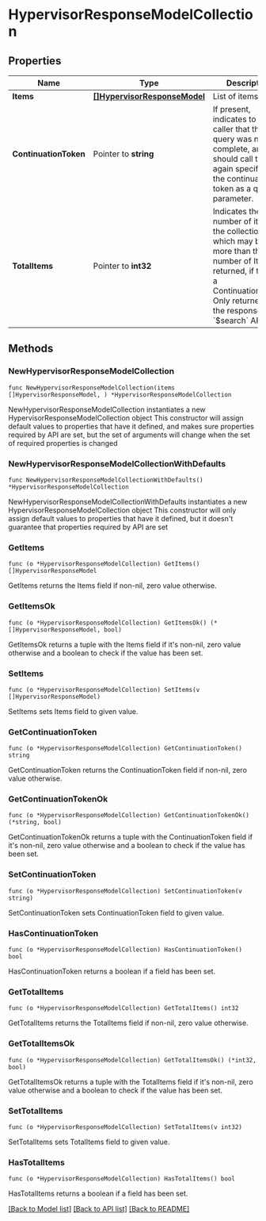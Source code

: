 # HypervisorResponseModelCollection

## Properties

Name | Type | Description | Notes
------------ | ------------- | ------------- | -------------
**Items** | [**[]HypervisorResponseModel**](HypervisorResponseModel.md) | List of items. | 
**ContinuationToken** | Pointer to **string** | If present, indicates to the caller that the query was not complete, and they should call the API again specifying the continuation token as a query parameter. | [optional] 
**TotalItems** | Pointer to **int32** | Indicates the total number of items in the collection, which may be more than the number of Items returned, if there is a ContinuationToken.  Only returned in the response to &#x60;$search&#x60; APIs. | [optional] 

## Methods

### NewHypervisorResponseModelCollection

`func NewHypervisorResponseModelCollection(items []HypervisorResponseModel, ) *HypervisorResponseModelCollection`

NewHypervisorResponseModelCollection instantiates a new HypervisorResponseModelCollection object
This constructor will assign default values to properties that have it defined,
and makes sure properties required by API are set, but the set of arguments
will change when the set of required properties is changed

### NewHypervisorResponseModelCollectionWithDefaults

`func NewHypervisorResponseModelCollectionWithDefaults() *HypervisorResponseModelCollection`

NewHypervisorResponseModelCollectionWithDefaults instantiates a new HypervisorResponseModelCollection object
This constructor will only assign default values to properties that have it defined,
but it doesn't guarantee that properties required by API are set

### GetItems

`func (o *HypervisorResponseModelCollection) GetItems() []HypervisorResponseModel`

GetItems returns the Items field if non-nil, zero value otherwise.

### GetItemsOk

`func (o *HypervisorResponseModelCollection) GetItemsOk() (*[]HypervisorResponseModel, bool)`

GetItemsOk returns a tuple with the Items field if it's non-nil, zero value otherwise
and a boolean to check if the value has been set.

### SetItems

`func (o *HypervisorResponseModelCollection) SetItems(v []HypervisorResponseModel)`

SetItems sets Items field to given value.


### GetContinuationToken

`func (o *HypervisorResponseModelCollection) GetContinuationToken() string`

GetContinuationToken returns the ContinuationToken field if non-nil, zero value otherwise.

### GetContinuationTokenOk

`func (o *HypervisorResponseModelCollection) GetContinuationTokenOk() (*string, bool)`

GetContinuationTokenOk returns a tuple with the ContinuationToken field if it's non-nil, zero value otherwise
and a boolean to check if the value has been set.

### SetContinuationToken

`func (o *HypervisorResponseModelCollection) SetContinuationToken(v string)`

SetContinuationToken sets ContinuationToken field to given value.

### HasContinuationToken

`func (o *HypervisorResponseModelCollection) HasContinuationToken() bool`

HasContinuationToken returns a boolean if a field has been set.

### GetTotalItems

`func (o *HypervisorResponseModelCollection) GetTotalItems() int32`

GetTotalItems returns the TotalItems field if non-nil, zero value otherwise.

### GetTotalItemsOk

`func (o *HypervisorResponseModelCollection) GetTotalItemsOk() (*int32, bool)`

GetTotalItemsOk returns a tuple with the TotalItems field if it's non-nil, zero value otherwise
and a boolean to check if the value has been set.

### SetTotalItems

`func (o *HypervisorResponseModelCollection) SetTotalItems(v int32)`

SetTotalItems sets TotalItems field to given value.

### HasTotalItems

`func (o *HypervisorResponseModelCollection) HasTotalItems() bool`

HasTotalItems returns a boolean if a field has been set.


[[Back to Model list]](../README.md#documentation-for-models) [[Back to API list]](../README.md#documentation-for-api-endpoints) [[Back to README]](../README.md)


